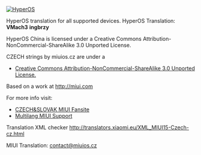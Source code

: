 [![HyperOS](https://i.imgur.com/DBEfanq.png)](https://xiaomi.eu/)


HyperOS translation for all supported devices. HyperOS Translation: **VMach3** **ingbrzy**


HyperOS China is licensed under a Creative Commons Attribution-NonCommercial-ShareAlike 3.0 Unported License.

CZECH strings by miuios.cz are under a 
- [Creative Commons Attribution-NonCommercial-ShareAlike 3.0 Unported License.](http://creativecommons.org/licenses/by-nc-sa/3.0/)

Based on a work at http://miui.com

For more info visit:
- [CZECH&SLOVAK MIUI Fansite](http://miuios.cz)  
- [Multilang MIUI Support](http://xiaomi.eu) 

Translation XML checker http://translators.xiaomi.eu/XML_MIUI15-Czech-cz.html

MIUI Translation: contact@miuios.cz
